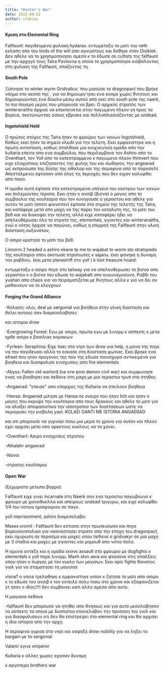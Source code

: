 ```yaml
---
title: "Winter's War"
date: 2022-04-22
author: sfakias
---
```


#### Κριση στο Elemental Ring

Fallfaunt: παγιδευμενη φυλακη hydarax. εντωμεταξυ το ματι του veth εκλαπη απο
του lords of the will απο αγνώστους και δοθηκε στον Disiklek. Δεν ηθελε να το
χρησιμοποιησει αμεσα κ το έδωσε σε cultists της fallfaunt με την αρχηγό τους
Taira Pavlovna η οποία το χρησιμοποίησε εισβάλοντας στη φυλακη της Fallfaunt,
σπαζοντας τη .



#### South Pole

Ξύπνησε το winter wyrm Gridvalkur, που μισούσε το dragonpact που βρήκε νόημα
στο σκοπό της , για να δημιουργ΄ησει ενα κοσμο χωρις θνητους και δημιουργώντας
ένα δίαυλο μέσω αυτού  από εκεί στο south pole της naerk, το πιο παγερο μερος
που μπορούσε να βρει. Ο αρχικός στρατός των winterwraiths άρχισε να
επεκτείνεται στην παγωμενη πλεον γη προς τα βορεια, σκοτώνωντας οσους εβρισκε
και πολλαπλασιάζοντας με undead.



#### Ingotshield Hold

Ο πρώτος στόχος της Taira ήταν το φρούριο των νανων Ingotshield, Καθώς εκεί
ήταν το σημείο κλειδί για την τελετη. Εκει εμφανιστηκε και η πρωτη αντισταση,
καθως σταλθηκε μια ανιχνευτικη ομαδα απο την kultaria επειτα απο ενα
συμβούλιο, που περιλαμβανε τον Ashiro απο τo Oventhart, τον Yoll απο το
κατεστραμμενο κ παγωμενο πλεον thimvert που ειχε ελαχιστους επιζησαντες της
φυλης του και σωθηκαν,  την angearad ως εκπροσωπο της δύσης της αθαλαρ και της
σεραφινα από το παρασελτ. Απεσταλμενοι έφτασαν από όλες τις περιοχές που δεν
ειχαν καλυφθει απο παγο.

Η ομαδα αυτή έφτασε στα κατεστραμενα υπόγεια του καστρου των νανων και
πολεμώντας τέρατα. Εκει ηταν κ ανσιβ (βισνα) ο μαγος απο το συμβουλιο της
κουλταρια που τον κυνηγουσε ο γεραστου και ηθελε για αυτον το ματι (αποτι
φαινοταν) έφτασε στο σημείο της τελετής της Taira, και κατάφερε μετα΄απο μαχη
να της παρει τον καταλύτη της, το ματι του βεθ και να διακοψει την τελετη,
αλλά ειχε καταφέρει ήδει να απελευθέρωσει όλο το στρατό της, elementals,
γιγαντες και winterwraiths, ενώ ο νότος άρχισε να παγώνει, καθώς η επιρροή της
Fallfaunt στην υλική διάσταση αυξανόταν,

Ο ασιρο κρατησε το ματι του βεθ.



Linnorm 2 headed o ashiro ekane tp me to wajabat  to worm sto stratopedo της
κουλταρια οπου σκοτωσε στρατιωτες κ sajanu. εκει φανηκε η δυναμη του ραβδιου.
(και μετα planeshift στο yoll ) k loot treasure hoard:





εντωμεταξυ ο ασιρο πηγε στο tailway για να απελευθερωσει το βισνα απο γεραστου
κ ο  βισνα του εδωσε το wajabatt απο ευγωνομοσυνη. Ραβδι του yushan απο chaos
για να πειραματιζεται με θνητους αλλα κ για να δει αν μαθαινουν να το ελεγχουν

#### Forging the Grand Alliance

-Κολαση: ολοι, deal με sergonial για βοηθεια στην υλικη διασταση και θελει αυτους σαν διαμεσολαβητες

και ιστορια drow

-Evergrowing Forest: Εγω με ασιρο, πρωτα εγω με λινορμ κ ασπεκτς κ μετα ηρθε ασιρο κ βασιλιας κορακιων

-Fyrlean: Seraphina: Ειχε παει στο νησι των drow για help, η μανα της πηγε να την παγιδευσει αλλα το εσκασε στη διασταση φωτιας. Εκει βρηκε ενα efreet που ηταν προγονος της που της εδωσε πανισχυρα αντικειμενα για βοηθεια και διασφαλισε ενισχυσεις απο fire elementals

-Abyss: Fallen old warlord (na vrw post demon civil war) και συμφωνησε ενας να βοηθησει και πεθανε στη μαχη με μια τεραστια τρυπ στο στηθος

-Angaerad: "επεισε" απο επαρχιες της Kultaria να στειλουν βοηθεια 

-Hansa: Angaerad μιλησε με Hansa σε ονειρο που ηταν lich και ηταν ο μαγος που εκρυψε την κουλταρια απο τους δρακους και ηθελε το ματι για να αλαξει αποφασιστικα την ισσοτροπια των διαστασεων ωστε να περιορισει την εισβολη yast. KOLAEI GANTI ME ISTORIA ANGAERAD

και οτι μπορουσε να γυρναει πισω μια μερα το χρονο για αυτον και πλεον εχει
αρχισει μετα απο αρκετους κυκλους να τα χανει.

-Oventhart: Ασιρο ενισχυσεις στρατου

-Athalahr angaerad

-Νανοι

-στρατος κουλταρια

#### Open War

(ξεχωριστο μετωπο βορρα)

Fallfaunt ειχε γινει incarnate στη Naerk σαν ενα τεραστιο παγωβουνο κ  φρουρο
με χιονοθυελλα και απειρους undead τριγυρω, και ειχε καλυφθει 1/4 του νοτιου
ημισφαιριου σε παγο.



yoll imprisonment, ashiro διαμεσολαβει



Maxes oromil : Fallfaunt δεν εστιασε στην πρωτευουσα και πηγε βορειοανατολικα
για νααναστησει στρατο απο την εποχη του dragonpact, εκει οχυρωση σε περασμα
και μαχες οπου πεθανε ο gridvakyr σε μια μαχη με 3 σταδια και μαχες με
γιγαντες και μαμουθ απο νοτιο πολο.



Η αμυνα αντεξε και η ομαδα εκανε assault στο φρουριο με dogfights κ elementals
κ yoll πηρε λινορμ. Maxh ston aera και φτασανε στις επαλξεις οπου ηταν ο
πυργος με τον κυκλο των μαγισων. Εκει epic fights θανατος γιολ για να
σταματησει τη μαγισσα



visna? ο visna τρελαθηκε κ εμφανιστηκε γισαν κ ζητησε το ματι απο ασιρο κ το
εδωσε του ανσιβ κ τον εστειλε πολυ πισω στο χρονο και εξαφανιζεται γτ ηταν ο
ιδιος!!!! δεν συμβαινει κατι αλλο αμεσα απο αυτο.



Η μαγισσα πεθανε



-fallfaunt δεν μπορουσε να ητηθει απο θνητους και για αυτο μεσολαβησαν τα ασπεκτς τα οποια με δυσπιστια επανελαβαν την προταση του γιολ και για διασφαλισουν οτι δεν θα επιστρεψει στο elemental ring και θα αρχισει η ιδια ιστορια απο την αρχη.



Η σεραφινα γυρισε στο νησι και εσφαξε drow nobility για να ληξει το bargain με
το sergonial



Valanir εγινε emperor

Kultaria κ αλλες χωρες εχασαν δυναμη

κ αργοτερα brothers war



